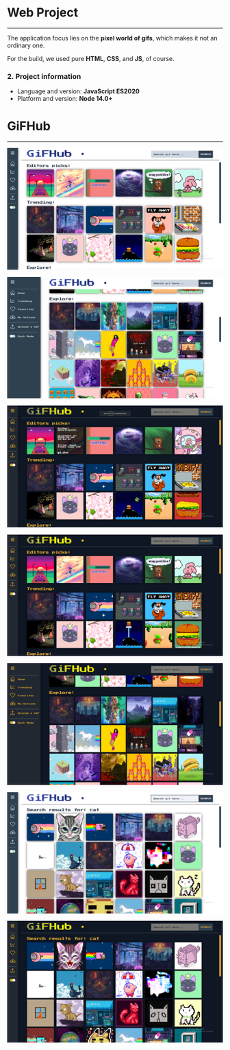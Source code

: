 # Web Project

---

The application focus lies on the **pixel world of gifs**, which makes it not an ordinary one.

For the build, we used pure **HTML**, **CSS**, and **JS**, of course.

### 2. Project information

- Language and version: **JavaScript ES2020**
- Platform and version: **Node 14.0+**

# GiFHub

---

![](markdown-images/img-1.png)

![](markdown-images/img-2.png)

![](markdown-images/img-3.png)

![](markdown-images/img-4.png)

![](markdown-images/img-5.png)

![](markdown-images/img-6.png)

![](markdown-images/img-7.png)
